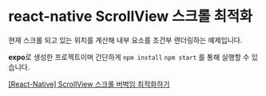 # react-native ScrollView 스크롤 최적화

현재 스크롤 되고 있는 위치를 계산해 내부 요소를 조건부 렌더링하는 예제입니다.

**expo**로 생성한 프로젝트이며 간단하게 `npm install` `npm start` 를 통해 실행할 수 있습니다.

[[React-Native] ScrollView 스크롤 버벅임 최적화하기](https://lasbe.tistory.com/185)
